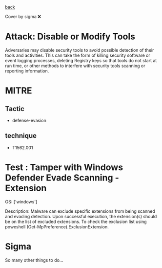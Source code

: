 [back](../index.md)

Cover by sigma :x: 

# Attack: Disable or Modify Tools

 Adversaries may disable security tools to avoid possible detection of their tools and activities. This can take the form of killing security software or event logging processes, deleting Registry keys so that tools do not start at run time, or other methods to interfere with security tools scanning or reporting information.

# MITRE
## Tactic
  - defense-evasion

## technique
  - T1562.001

# Test : Tamper with Windows Defender Evade Scanning -Extension

OS: ['windows']

Description: Malware can exclude specific extensions from being scanned and evading detection. 
Upon successful execution, the extension(s) should be on the list of excluded extensions.
To check the exclusion list using poweshell  (Get-MpPreference).ExclusionExtension.


# Sigma

 So many other things to do...